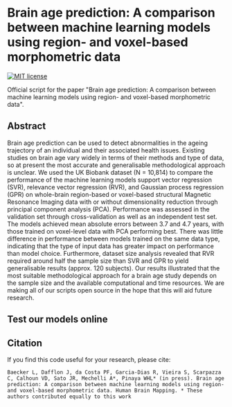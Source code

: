 # Brain age prediction: A comparison between machine learning models using region- and voxel-based morphometric data
[![MIT license](http://img.shields.io/badge/license-MIT-brightgreen.svg)](https://github.com/MLMH-Lab/Brain-age-prediction/blob/master/LICENSE)

Official script for the paper "Brain age prediction: A comparison between machine learning models using region- and voxel-based morphometric data".

## Abstract
Brain age prediction can be used to detect abnormalities in the ageing trajectory of an individual and their associated health issues. Existing studies on brain age vary widely in terms of their methods and type of data, so at present the most accurate and generalisable methodological approach is unclear. We used the UK Biobank dataset (N = 10,814) to compare the performance of the machine learning models support vector regression (SVR), relevance vector regression (RVR), and Gaussian process regression (GPR) on whole-brain region-based or voxel-based structural Magnetic Resonance Imaging data with or without dimensionality reduction through principal component analysis (PCA). Performance was assessed in the validation set through cross-validation as well as an independent test set. The models achieved mean absolute errors between 3.7 and 4.7 years, with those trained on voxel-level data with PCA performing best. There was little difference in performance between models trained on the same data type, indicating that the type of input data has greater impact on performance than model choice. Furthermore, dataset size analysis revealed that RVR required around half the sample size than SVR and GPR to yield generalisable results (approx. 120 subjects). Our results illustrated that the most suitable methodological approach for a brain age study depends on the sample size and the available computational and time resources. We are making all of our scripts open source in the hope that this will aid future research.

## Test our models online

## Citation
If you find this code useful for your research, please cite:

    Baecker L, Dafflon J, da Costa PF, Garcia-Dias R, Vieira S, Scarpazza C, Calhoun VD, Sato JR, Mechelli A*, Pinaya WHL* (in press). Brain age prediction: A comparison between machine learning models using region- and voxel-based morphometric data. Human Brain Mapping. * These authors contributed equally to this work
